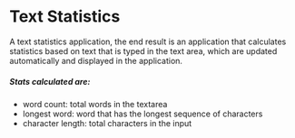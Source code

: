 # Text Statistics
A text statistics application, the end result is an application that calculates statistics based on
text that is typed in the text area, which are updated automatically and displayed in the application.

##### Stats calculated are:
- word count: total words in the textarea
- longest word: word that has the longest sequence of characters
- character length: total characters in the input
